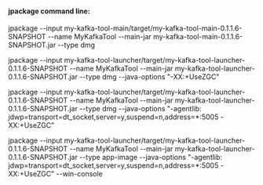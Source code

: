 #### jpackage command line:

jpackage --input my-kafka-tool-main/target/my-kafka-tool-main-0.1.1.6-SNAPSHOT --name MyKafkaTool --main-jar
my-kafka-tool-main-0.1.1.6-SNAPSHOT.jar --type dmg

jpackage --input my-kafka-tool-launcher/target/my-kafka-tool-launcher-0.1.1.6-SNAPSHOT --name MyKafkaTool --main-jar
my-kafka-tool-launcher-0.1.1.6-SNAPSHOT.jar --type dmg --java-options "-XX:+UseZGC"

jpackage --input my-kafka-tool-launcher/target/my-kafka-tool-launcher-0.1.1.6-SNAPSHOT --name MyKafkaTool --main-jar
my-kafka-tool-launcher-0.1.1.6-SNAPSHOT.jar --type dmg --java-options "-agentlib:
jdwp=transport=dt_socket,server=y,suspend=n,address=*:5005 -XX:+UseZGC"

jpackage --input my-kafka-tool-launcher/target/my-kafka-tool-launcher-0.1.1.6-SNAPSHOT --name MyKafkaTool --main-jar
my-kafka-tool-launcher-0.1.1.6-SNAPSHOT.jar --type app-image --java-options "-agentlib:
jdwp=transport=dt_socket,server=y,suspend=n,address=*:5005 -XX:+UseZGC" --win-console